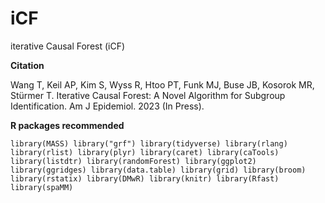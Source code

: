 # iCF
iterative Causal Forest (iCF)

**Citation**

Wang T, Keil AP, Kim S, Wyss R, Htoo PT, Funk MJ, Buse JB, Kosorok MR, Stürmer T. Iterative Causal Forest: A Novel Algorithm for Subgroup Identification. Am J Epidemiol. 2023 (In Press).

**R packages recommended**

`library(MASS)
library("grf")
library(tidyverse)
library(rlang)
library(rlist)
library(plyr)
library(caret)
library(caTools)
library(listdtr)
library(randomForest)
library(ggplot2)
library(ggridges)
library(data.table)
library(grid)
library(broom)
library(rstatix)
library(DMwR)
library(knitr)
library(Rfast)
library(spaMM)`
